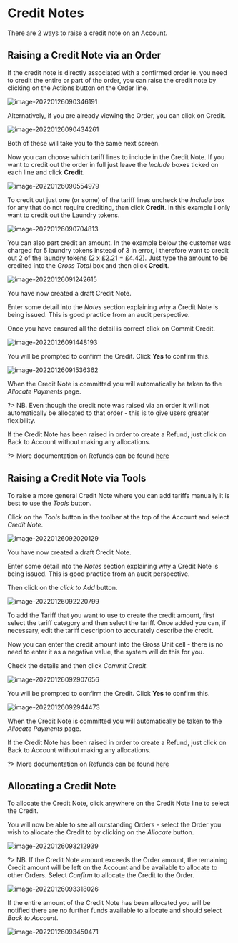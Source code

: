 # Credit Notes #

There are 2 ways to raise a credit note on an Account.  

## **Raising a Credit Note via an Order**

If the credit note is directly associated with a confirmed order ie. you need to credit the entire or part of the order, you can raise the credit note by clicking on the Actions button on the Order line.

![image-20220126090346191](image-20220126090346191.png)

Alternatively, if you are already viewing the Order, you can click on Credit.

![image-20220126090434261](image-20220126090434261.png)

Both of these will take you to the same next screen.

Now you can choose which tariff lines to include in the Credit Note.  If you want to credit out the order in full just leave the *Include* boxes ticked on each line and click **Credit**.

![image-20220126090554979](image-20220126090554979.png)

To credit out just one (or some) of the tariff lines uncheck the *Include* box for any that do not require crediting, then click **Credit**.  In this example I only want to credit out the Laundry tokens.

![image-20220126090704813](image-20220126090704813.png)

You can also part credit an amount.  In the example below the customer was charged for 5 laundry tokens instead of 3 in error, I therefore want to credit out 2 of the laundry tokens (2 x £2.21 = £4.42). Just type the amount to be credited into the *Gross Total* box and then click **Credit**.

![image-20220126091242615](image-20220126091242615.png)

You have now created a draft Credit Note.  

Enter some detail into the *Notes* section explaining why a Credit Note is being issued.  This is good practice from an audit perspective.

Once you have ensured all the detail is correct click on Commit Credit.

![image-20220126091448193](image-20220126091448193.png)

You will be prompted to confirm the Credit. Click **Yes** to confirm this.

![image-20220126091536362](image-20220126091536362.png)

When the Credit Note is committed you will automatically be taken to the *Allocate Payments* page. 

?> NB. Even though the credit note was raised via an order it will not automatically be allocated to that order - this is to give users greater flexibility.

If the Credit Note has been raised in order to create a Refund, just click on Back to Account without making any allocations.  

?> More documentation on Refunds can be found [here](AccountsOrdersPayments/Refunds.md)

## Raising a Credit Note via Tools ##

To raise a more general Credit Note where you can add tariffs manually it is best to use the *Tools* button.

Click on the *Tools* button in the toolbar at the top of the Account and select *Credit Note*.

![image-20220126092020129](image-20220126092020129.png)

You have now created a draft Credit Note.  

Enter some detail into the *Notes* section explaining why a Credit Note is being issued.  This is good practice from an audit perspective.

Then click on the *click to Add* button.

![image-20220126092220799](image-20220126092220799.png)

To add the Tariff that you want to use to create the credit amount, first select the tariff category and then select the tariff.  Once added you can, if necessary, edit the tariff description to accurately describe the credit.   

Now you can enter the credit amount into the Gross Unit cell - there is no need to enter it as a negative value, the system will do this for you.

Check the details and then click *Commit Credit*.

![image-20220126092907656](image-20220126092907656.png)

You will be prompted to confirm the Credit. Click **Yes** to confirm this.

![image-20220126092944473](image-20220126092944473.png)

When the Credit Note is committed you will automatically be taken to the *Allocate Payments* page. 

If the Credit Note has been raised in order to create a Refund, just click on Back to Account without making any allocations.  

?> More documentation on Refunds can be found [here](AccountsOrdersPayments/Refunds.md)

## Allocating a Credit Note

To allocate the Credit Note, click anywhere on the Credit Note line to select the Credit.

You will now be able to see all outstanding Orders - select the Order you wish to allocate the Credit to by clicking on the *Allocate* button.  

![image-20220126093212939](image-20220126093212939.png)

?> NB. If the Credit Note amount exceeds the Order amount, the remaining Credit amount will be left on the Account and be available to allocate to other Orders.  Select *Confirm* to allocate the Credit to the Order.

![image-20220126093318026](image-20220126093318026.png)



If the entire amount of the Credit Note has been allocated you will be notified there are no further funds available to allocate and should select *Back to Account*.

![image-20220126093450471](image-20220126093450471.png)



